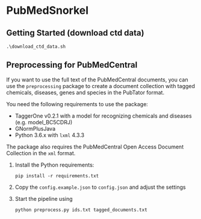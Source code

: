 # PubMedSnorkel
## Getting Started (download ctd data)
```
.\download_ctd_data.sh
```

## Preprocessing for PubMedCentral

If you want to use the full text of the PubMedCentral documents, you can use the ``preprocessing`` package to create a document collection with tagged chemicals, diseases, genes and species in the PubTator format.

You need the following requirements to use the package:

- TaggerOne v0.2.1 with a model for recognizing chemicals and diseases (e.g. model_BC5CDRJ)
- GNormPlusJava
- Python 3.6.x with ``lxml`` 4.3.3

The package also requires the PubMedCentral Open Access Document Collection in the ``xml`` format.

1. Install the Python requirements:

       pip install -r requirements.txt
    
1. Copy the ``config.example.json`` to ``config.json`` and adjust the settings 

1. Start the pipeline using

       python preprocess.py ids.txt tagged_documents.txt